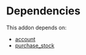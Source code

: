 # Dependencies

This addon depends on:

- [account](../../odoo-bringout-oca-ocb-account)
- [purchase_stock](../../odoo-bringout-oca-ocb-purchase_stock)
